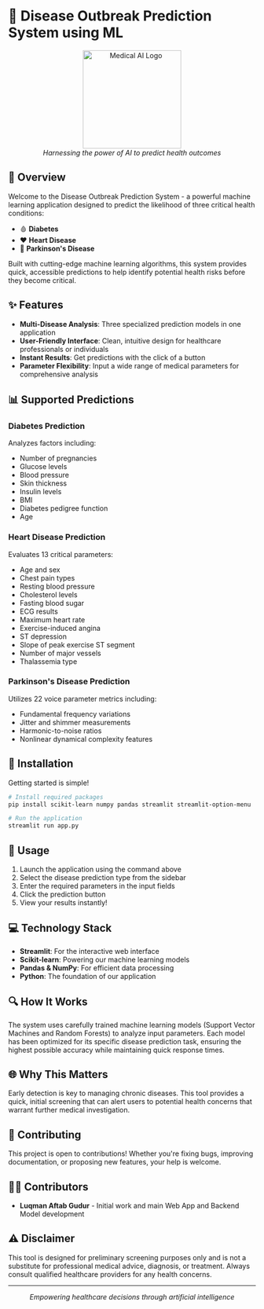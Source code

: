 # 🔬 Disease Outbreak Prediction System using ML

<div align="center">
  <img src="https://i.ibb.co/WVTTBv2/medical-ai-logo.png" alt="Medical AI Logo" width="200"/>
  <br>
  <em>Harnessing the power of AI to predict health outcomes</em>
</div>

## 🌟 Overview

Welcome to the Disease Outbreak Prediction System - a powerful machine learning application designed to predict the likelihood of three critical health conditions:

- 🩸 **Diabetes**
- ❤️ **Heart Disease**
- 🧠 **Parkinson's Disease**

Built with cutting-edge machine learning algorithms, this system provides quick, accessible predictions to help identify potential health risks before they become critical.

## ✨ Features

- **Multi-Disease Analysis**: Three specialized prediction models in one application
- **User-Friendly Interface**: Clean, intuitive design for healthcare professionals or individuals
- **Instant Results**: Get predictions with the click of a button
- **Parameter Flexibility**: Input a wide range of medical parameters for comprehensive analysis

## 📊 Supported Predictions

### Diabetes Prediction
Analyzes factors including:
- Number of pregnancies
- Glucose levels
- Blood pressure
- Skin thickness
- Insulin levels
- BMI
- Diabetes pedigree function
- Age

### Heart Disease Prediction
Evaluates 13 critical parameters:
- Age and sex
- Chest pain types
- Resting blood pressure
- Cholesterol levels
- Fasting blood sugar
- ECG results
- Maximum heart rate
- Exercise-induced angina
- ST depression
- Slope of peak exercise ST segment
- Number of major vessels
- Thalassemia type

### Parkinson's Disease Prediction
Utilizes 22 voice parameter metrics including:
- Fundamental frequency variations
- Jitter and shimmer measurements
- Harmonic-to-noise ratios
- Nonlinear dynamical complexity features

## 🔧 Installation

Getting started is simple!

```bash
# Install required packages
pip install scikit-learn numpy pandas streamlit streamlit-option-menu

# Run the application
streamlit run app.py
```

## 🚀 Usage

1. Launch the application using the command above
2. Select the disease prediction type from the sidebar
3. Enter the required parameters in the input fields
4. Click the prediction button
5. View your results instantly!

## 💻 Technology Stack

- **Streamlit**: For the interactive web interface
- **Scikit-learn**: Powering our machine learning models
- **Pandas & NumPy**: For efficient data processing
- **Python**: The foundation of our application

## 🔍 How It Works

The system uses carefully trained machine learning models (Support Vector Machines and Random Forests) to analyze input parameters. Each model has been optimized for its specific disease prediction task, ensuring the highest possible accuracy while maintaining quick response times.

## 🌐 Why This Matters

Early detection is key to managing chronic diseases. This tool provides a quick, initial screening that can alert users to potential health concerns that warrant further medical investigation.

## 🤝 Contributing

This project is open to contributions! Whether you're fixing bugs, improving documentation, or proposing new features, your help is welcome.

## 👨‍💻 Contributors

- **Luqman Aftab Gudur** - Initial work and main Web App and Backend Model development

## ⚠️ Disclaimer

This tool is designed for preliminary screening purposes only and is not a substitute for professional medical advice, diagnosis, or treatment. Always consult qualified healthcare providers for any health concerns.

---

<div align="center">
  <p><i>Empowering healthcare decisions through artificial intelligence</i></p>
</div>
